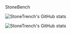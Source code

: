 StoneBench

![StoneTrench's GitHub stats](https://github-readme-stats.vercel.app/api?username=StoneTrench&show_icons=true&theme=radical)

![StoneTrench's GitHub stats](https://github-readme-stats.vercel.app/api/top-langs?username=StoneTrench&show_icons=true&locale=en&layout=compact&theme=radical)
